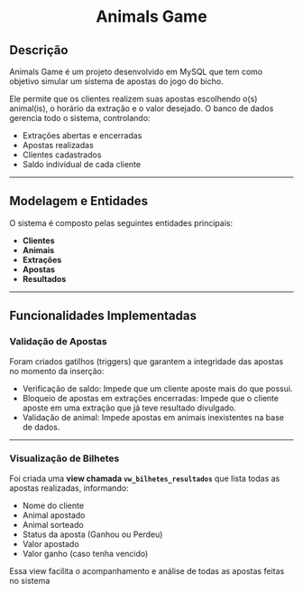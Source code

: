 <h1 align="center">Animals Game</h1>

## Descrição

Animals Game é um projeto desenvolvido em MySQL que tem como objetivo simular um sistema de apostas do jogo do bicho.

Ele permite que os clientes realizem suas apostas escolhendo o(s) animal(is), o horário da extração e o valor desejado. O banco de dados gerencia todo o sistema, controlando:

- Extrações abertas e encerradas  
- Apostas realizadas  
- Clientes cadastrados  
- Saldo individual de cada cliente  

---

## Modelagem e Entidades

O sistema é composto pelas seguintes entidades principais:

- **Clientes**
- **Animais**
- **Extrações**
- **Apostas**
- **Resultados**

---

## Funcionalidades Implementadas

### Validação de Apostas

Foram criados gatilhos (triggers) que garantem a integridade das apostas no momento da inserção:

- Verificação de saldo: Impede que um cliente aposte mais do que possui.
- Bloqueio de apostas em extrações encerradas: Impede que o cliente aposte em uma extração que já teve resultado divulgado.
- Validação de animal: Impede apostas em animais inexistentes na base de dados.

---

### Visualização de Bilhetes

Foi criada uma **view chamada `vw_bilhetes_resultados`** que lista todas as apostas realizadas, informando:

- Nome do cliente  
- Animal apostado  
- Animal sorteado  
- Status da aposta (Ganhou ou Perdeu)  
- Valor apostado  
- Valor ganho (caso tenha vencido)  

Essa view facilita o acompanhamento e análise de todas as apostas feitas no sistema
